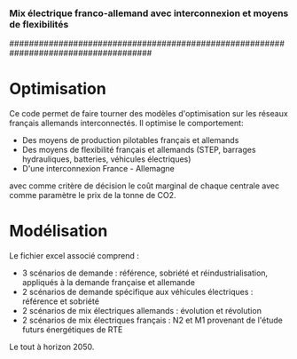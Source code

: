 ### Mix électrique franco-allemand avec interconnexion et moyens de flexibilités ####
#####################################################################################

# Optimisation
Ce code permet de faire tourner des modèles d'optimisation sur les réseaux français allemands interconnectés. Il optimise le comportement:
  - Des moyens de production pilotables français et allemands
  - Des moyens de flexibilité français et allemands (STEP, barrages hydrauliques, batteries, véhicules électriques)
  - D'une interconnexion France - Allemagne
 
avec comme critère de décision le coût marginal de chaque centrale avec comme paramètre le prix de la tonne de CO2.

# Modélisation
Le fichier excel associé comprend :
  - 3 scénarios de demande : référence, sobriété et réindustrialisation, appliqués à la demande française et allemande
  - 2 scénarios de demande spécifique aux véhicules électriques : référence et sobriété
  - 2 scénarios de mix électriques allemands : évolution et révolution
  - 2 scénarios de mix électriques français : N2 et M1 provenant de l'étude futurs énergétiques de RTE
  
  Le tout à horizon 2050.
